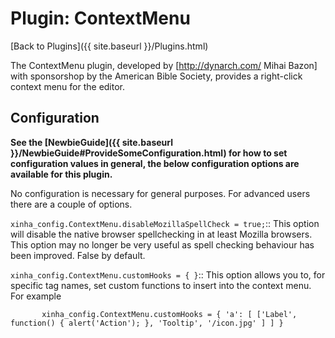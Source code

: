# Plugin: ContextMenu

[Back to Plugins]({{ site.baseurl }}/Plugins.html)

The ContextMenu plugin, developed by [http://dynarch.com/ Mihai Bazon] with sponsorshop by the American Bible Society, provides a right-click context menu for the editor.

## Configuration

**See the [NewbieGuide]({{ site.baseurl }}/NewbieGuide#ProvideSomeConfiguration.html) for how to set configuration values in general, the below configuration options are available for this plugin.**

No configuration is necessary for general purposes.  For advanced users there are a couple of options.

  `xinha_config.ContextMenu.disableMozillaSpellCheck = true;`::
    This option will disable the native browser spellchecking in at least Mozilla browsers.  This option may no longer be very useful as spell checking behaviour has been improved.  False by default.

  `xinha_config.ContextMenu.customHooks = { }`::
     This option allows you to, for specific tag names, set custom functions to insert into the context menu.  For example
```
       xinha_config.ContextMenu.customHooks = { 'a': [ ['Label', function() { alert('Action'); }, 'Tooltip', '/icon.jpg' ] ] }
```
